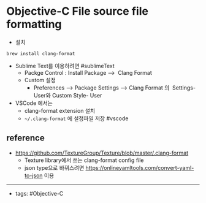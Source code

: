 # Objective-C File source file formatting

- 설치
```
brew install clang-format
```

- Sublime Text를 이용하려면 #sublimeText
	- Packge Control : Install Package -->  Clang Format
	- Custom 설정
		- Preferences --> Package Settings --> Clang Format 의  Settings-User와 Custom Style- User
- VSCode 에서는 
   - clang-format extension 설치
   - `~/.clang-format` 에 설정파일 저장 #vscode 
## reference
- https://github.com/TextureGroup/Texture/blob/master/.clang-format
	- Texture library에서 쓰는 clang-format config file 
	- json type으로 바꿔스려면 https://onlineyamltools.com/convert-yaml-to-json 이용
----
- tags: #Objective-C 